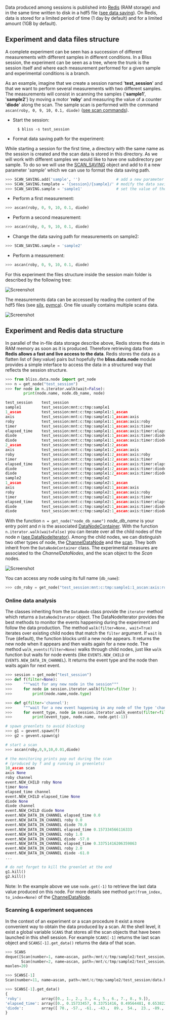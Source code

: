 Data produced among sessions is published into [Redis](1) (RAM storage) and in the same time written to disk in a hdf5 file ([see data saving](scan_saving.md)).
On Redis, data is stored for a limited period of time (1 day by default) and for a limited amount (1GB by default).  

## Experiment and data files structure

A complete experiment can be seen has a succession of different measurements with different samples in different conditions.
In a Bliss session, the experiment can be seen as a tree, where the trunk is the session itself and where each measurement performed for a given sample and experimental conditions is a branch.

As an example, imagine that we create a session named '**test_session**' and that we want to perform several measurements with two different samples.
The measurements will consist in scanning the samples {'**sample1**', '**sample2**'} by moving a motor '**roby**' and measuring the value of a counter '**diode**' along the scan.
The sample scan is performed with the command `ascan(roby, 0, 9, 10, 0.1, diode)` ([see scan commands](scan_default.md)).

* Start the session:
    
        $ bliss -s test_session

* Format data saving path for the experiment:

While starting a session for the first time, a directory with the same name as the session is created and the scan data is stored in this directory. As we will work with different samples we would like to have one subdirectory per sample. To do so we will use the [SCAN_SAVING](scan_saving.md#scan_saving) object and add to it a new parameter '*sample*' which we can use to format the data saving path. 

```py
>>> SCAN_SAVING.add('sample', '')                # add a new parameter named {sample}
>>> SCAN_SAVING.template = '{session}/{sample}/' # modify the data saving path template
>>> SCAN_SAVING.sample = 'sample1'               # set the value of the parameter {sample}
```

* Perform a first measurement:

```py
>>> ascan(roby, 0, 9, 10, 0.1, diode)
```

* Perform a second measurement:

```py
>>> ascan(roby, 0, 9, 10, 0.1, diode)
```

* Change the data saving path for measurements on sample2:

```py
>>> SCAN_SAVING.sample = 'sample2'   
```

* Perform a measurement:

```py
>>> ascan(roby, 0, 9, 10, 0.1, diode)
```

For this experiment the files structure inside the session main folder is described by the following tree:

![Screenshot](img/data_file_structure.svg)

The measurements data can be accessed by reading the content of the hdf5 files (see [silx](2), [pymca](3)). One file usually contains multiple scans data.

![Screenshot](img/pymca_example.png)

## Experiment and Redis data structure

In parallel of the in-file data storage describe above, Redis stores the data in RAM memory as soon as it is produced. Therefore retrieving data from **Redis allows a fast and live access to the data**.
Redis stores the data as a flatten list of (key:value) pairs but hopefully the **bliss.data.node** module provides a simple interface to access the data in a structured way that reflects the session structure.

```py
>>> from bliss.data.node import get_node
>>> n = get_node("test_session")
>>> for node in n.iterator.walk(wait=False):
        print(node.name, node.db_name, node)

test_session    test_session                                                      <bliss.data.node.DataNodeContainer object at 0x7ff7064f36d8>
sample1         test_session:mnt:c:tmp:sample1                                    <bliss.data.node.DataNodeContainer object at 0x7ff7063d3b38>
1_ascan         test_session:mnt:c:tmp:sample1:1_ascan                            <bliss.data.scan.Scan object at 0x7ff7063e7e10>
axis            test_session:mnt:c:tmp:sample1:1_ascan:axis                       <bliss.data.node.DataNodeContainer object at 0x7ff7063e7f60>
roby            test_session:mnt:c:tmp:sample1:1_ascan:axis:roby                  <bliss.data.channel.ChannelDataNode object at 0x7ff7062a4668>
timer           test_session:mnt:c:tmp:sample1:1_ascan:axis:timer                 <bliss.data.node.DataNodeContainer object at 0x7ff7063f5978>
elapsed_time    test_session:mnt:c:tmp:sample1:1_ascan:axis:timer:elapsed_time    <bliss.data.channel.ChannelDataNode object at 0x7ff70633e748>
diode           test_session:mnt:c:tmp:sample1:1_ascan:axis:timer:diode           <bliss.data.node.DataNodeContainer object at 0x7ff70633ef98>
diode           test_session:mnt:c:tmp:sample1:1_ascan:axis:timer:diode:diode     <bliss.data.channel.ChannelDataNode object at 0x7ff7063670f0>
2_ascan         test_session:mnt:c:tmp:sample1:2_ascan                            <bliss.data.scan.Scan object at 0x7ff7063e7438>
axis            test_session:mnt:c:tmp:sample1:2_ascan:axis                       <bliss.data.node.DataNodeContainer object at 0x7ff70633ee10>
roby            test_session:mnt:c:tmp:sample1:2_ascan:axis:roby                  <bliss.data.channel.ChannelDataNode object at 0x7ff7062edd30>
timer           test_session:mnt:c:tmp:sample1:2_ascan:axis:timer                 <bliss.data.node.DataNodeContainer object at 0x7ff7062edd68>
elapsed_time    test_session:mnt:c:tmp:sample1:2_ascan:axis:timer:elapsed_time    <bliss.data.channel.ChannelDataNode object at 0x7ff70633e470>
diode           test_session:mnt:c:tmp:sample1:2_ascan:axis:timer:diode           <bliss.data.node.DataNodeContainer object at 0x7ff70633efd0>
diode           test_session:mnt:c:tmp:sample1:2_ascan:axis:timer:diode:diode     <bliss.data.channel.ChannelDataNode object at 0x7ff7063e7908>
sample2         test_session:mnt:c:tmp:sample2                                    <bliss.data.node.DataNodeContainer object at 0x7ff7063f59b0>
1_ascan         test_session:mnt:c:tmp:sample2:1_ascan                            <bliss.data.scan.Scan object at 0x7ff7063e74e0>
axis            test_session:mnt:c:tmp:sample2:1_ascan:axis                       <bliss.data.node.DataNodeContainer object at 0x7ff7062edb00>
roby            test_session:mnt:c:tmp:sample2:1_ascan:axis:roby                  <bliss.data.channel.ChannelDataNode object at 0x7ff7063f5240>
timer           test_session:mnt:c:tmp:sample2:1_ascan:axis:timer                 <bliss.data.node.DataNodeContainer object at 0x7ff7063f5710>
elapsed_time    test_session:mnt:c:tmp:sample2:1_ascan:axis:timer:elapsed_time    <bliss.data.channel.ChannelDataNode object at 0x7ff70633ea20>
diode           test_session:mnt:c:tmp:sample2:1_ascan:axis:timer:diode           <bliss.data.node.DataNodeContainer object at 0x7ff70633e358>
diode           test_session:mnt:c:tmp:sample2:1_ascan:axis:timer:diode:diode     <bliss.data.channel.ChannelDataNode object at 0x7ff70633ea90>

```

With the function `n = get_node("node_db_name")` *node_db_name* is your entry point and *n* is the associated [DataNodeContainer](scan_data_node.md#datanodecontainer).
With the function `n.iterator.walk(wait=False)` you can iterate over all the child nodes of the node *n* ([see DataNodeIterator](scan_data_node.md#datanodeiterator)).
Among the child nodes, we can distinguish two other types of node, the [ChannelDataNode](scan_data_node.md#channeldatanode) and the [scan](scan_data_node.md#scan). They both inherit from the `DataNodeContainer` class.
The experimental measures are associated to the *ChannelDataNodes*, and the scan object to the *Scan* nodes. 

![Screenshot](img/data_structure.svg)

You can access any node using its full name (`db_name`):

```py
>>> cdn_roby = get_node("test_session:mnt:c:tmp:sample1:1_ascan:axis:roby")
```

### Online data analysis

The classes inheriting from the `DataNode` class provide the `iterator` method which returns a `DataNodeIterator` object.
The DataNodeIterator provides the best methods to monitor the events happening during the experiment and follow the data production.
The method `walk(filter=None, wait=True)` iterates over existing child nodes that match the `filter` argument. If `wait` is True (default), the function blocks until a new node appears. It returns the new node when it appears and then waits again for a new node.
The method `walk_events(filter=None)` walks through child nodes, just like `walk` function but waits for node events (like `EVENTS.NEW_CHILD` or `EVENTS.NEW_DATA_IN_CHANNEL`). It returns the event type and the node then waits again for next event.

```py
>>> session = get_node("test_session")
>>> def f(filter=None):
>>>     """wait for any new node in the session"""
>>>     for node in session.iterator.walk(filter=filter ):
>>>         print(node.name,node.type)

>>> def g(filter='channel'):
>>>     """wait for a new event happening in any node of the type 'channel' (ChannelDataNode) """
>>>     for event_type, node in session.iterator.walk_events(filter=filter ):
>>>         print(event_type, node.name, node.get(-1))

# spawn greenlets to avoid blocking
>>> g1 = gevent.spawn(f)
>>> g2 = gevent.spawn(g)

# start a scan
>>> ascan(roby,0,9,10,0.01,diode)

# the monitoring prints pop out during the scan 
# (produced by f and g running in greenlets)
10_ascan scan
axis None
roby channel
event.NEW_CHILD roby None
timer None
elapsed_time channel
event.NEW_CHILD elapsed_time None
diode None
diode channel
event.NEW_CHILD diode None
event.NEW_DATA_IN_CHANNEL elapsed_time 0.0
event.NEW_DATA_IN_CHANNEL roby 0.0
event.NEW_DATA_IN_CHANNEL diode 70.0
event.NEW_DATA_IN_CHANNEL elapsed_time 0.157334566116333
event.NEW_DATA_IN_CHANNEL roby 1.0
event.NEW_DATA_IN_CHANNEL diode -57.0
event.NEW_DATA_IN_CHANNEL elapsed_time 0.33751416206359863
event.NEW_DATA_IN_CHANNEL roby 2.0
event.NEW_DATA_IN_CHANNEL diode -61.0
...

# do not forget to kill the greenlet at the end
g1.kill()
g2.kill()

```

Note: In the example above we use `node.get(-1)` to retrieve the last data value produced on this node. For more details see method `get(from_index, to_index=None)` of the [ChannelDataNode](scan_data_node.md#channeldatanode).


### Scanning & experiment sequences

In the context of an experiment or a scan procedure it exist a more convenient way to obtain the data produced by a scan.
At the shell level, it exist a global variable `SCANS` that stores all the scan objects that have been launched in this shell session.
For example `SCANS[-1]` returns the last scan object and `SCANS[-1].get_data()` returns the data of that scan.

```py
>>> SCANS
deque([Scan(number=1, name=ascan, path=/mnt/c/tmp/sample2/test_session/data.h5),
       Scan(number=2, name=ascan, path=/mnt/c/tmp/sample2/test_session/data.h5)], 
maxlen=20)

>>> SCANS[-1]
Scan(number=11, name=ascan, path=/mnt/c/tmp/sample2/test_session/data.h5)

>>> SCANS[-1].get_data()
{
'roby':         array([0., 1., 2., 3., 4., 5., 6., 7., 8., 9.]),
'elapsed_time': array([0., 0.15733457, 0.33751416, 0.49564481, 0.6538229 , 0.80611968, 0.94998145, 1.12727523, 1.28556204, 1.4369061 ]),
'diode':        array([ 70., -57., -61., -43.,  89.,  54.,  23., -89., -87., -98.])
}
```


[1]: https://redis.io/
[2]: http://silx.org
[3]: http://pymca.sourceforge.net/
